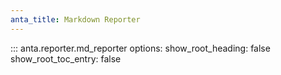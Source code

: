 ```yaml
---
anta_title: Markdown Reporter
---
```

<!--
  ~ Copyright (c) 2023-2024 Arista Networks, Inc.
  ~ Use of this source code is governed by the Apache License 2.0
  ~ that can be found in the LICENSE file.
  -->

::: anta.reporter.md_reporter
    options:
        show_root_heading: false
        show_root_toc_entry: false

